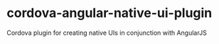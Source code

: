 # cordova-angular-native-ui-plugin
Cordova plugin for creating native UIs in conjunction with AngularJS

